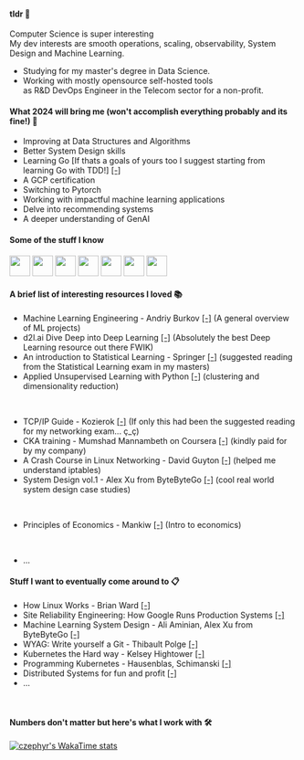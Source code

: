 <!--
**czephyr/czephyr** is a ✨ _special_ ✨ repository because its `README.md` (this file) appears on your GitHub profile.

Here are some ideas to get you started:

- 🔭 I’m currently working on ...
- 🌱 I’m currently learning ...
- 👯 I’m looking to collaborate on ...
- 🤔 I’m looking for help with ...
- 💬 Ask me about ...
- 📫 How to reach me: ...
- 😄 Pronouns: ...
- ⚡ Fun fact: ...
-->

#### tldr 📖
Computer Science is super interesting  </br>
My dev interests are smooth operations, scaling, observability, System Design and Machine Learning.

* Studying for my master's degree in Data Science.
* Working with mostly opensource self-hosted tools </br> as R&D DevOps Engineer in the Telecom sector for a non-profit.

#### What 2024 will bring me (won't accomplish everything probably and its fine!) 🌱

* Improving at Data Structures and Algorithms
* Better System Design skills
* Learning Go [If thats a goals of yours too I suggest starting from learning Go with TDD!] [[-]](https://quii.gitbook.io/learn-go-with-tests)
* A GCP certification
* Switching to Pytorch
* Working with impactful machine learning applications
* Delve into recommending systems
* A deeper understanding of GenAI

#### Some of the stuff I know
<p align="left">
<img src="https://cdn.jsdelivr.net/gh/devicons/devicon/icons/linux/linux-original.svg" width=36 height=36 />        
<img src="https://cdn.jsdelivr.net/gh/devicons/devicon/icons/python/python-original.svg" width=36 height=36 />
<img src="https://cdn.jsdelivr.net/gh/devicons/devicon/icons/kubernetes/kubernetes-plain.svg" width=36 height=36 />
<img src="https://cdn.jsdelivr.net/gh/devicons/devicon/icons/docker/docker-original.svg" width=36 height=36 />
<img src="https://cdn.jsdelivr.net/gh/devicons/devicon/icons/ansible/ansible-original.svg" width=36 height=36 />
<img src="https://cdn.jsdelivr.net/gh/devicons/devicon/icons/django/django-plain.svg" width=36 height=36 />
<img src="https://cdn.jsdelivr.net/gh/devicons/devicon/icons/tensorflow/tensorflow-original.svg" width=36 height=36 />                    
</p>

#### A brief list of interesting resources I loved 📚

* Machine Learning Engineering - Andriy Burkov [[-]](http://www.mlebook.com/wiki/doku.php) (A general overview of ML projects)
* d2l.ai Dive Deep into Deep Learning [[-]](https://d2l.ai/) (Absolutely the best Deep Learning resource out there FWIK)
* An introduction to Statistical Learning - Springer [[-]](https://www.statlearning.com/) (suggested reading from the Statistical Learning exam in my masters)
* Applied Unsupervised Learning with Python [[-]](https://www.packtpub.com/en-it/product/applied-unsupervised-learning-with-python-9781789952292?=type=ebook) (clustering and dimensionality reduction)
</br>

* TCP/IP Guide - Kozierok [[-]](http://www.tcpipguide.com/buybook.htm) (If only this had been the suggested reading for my networking exam... ç_ç)
* CKA training - Mumshad Mannambeth on Coursera [[-]](https://www.udemy.com/course/certified-kubernetes-administrator-with-practice-tests/) (kindly paid for by my company)
* A Crash Course in Linux Networking - David Guyton [[-]](https://datahacker.blog/index.php?preview=1&option=com_dropfiles&format=&task=frontfile.download&catid=67&id=32&Itemid=1000000000000) (helped me understand iptables)
* System Design vol.1 - Alex Xu from ByteByteGo [[-]](https://www.goodreads.com/en/book/show/54109255) (cool real world system design case studies)
</br>


* Principles of Economics - Mankiw [[-]](https://en.wikipedia.org/wiki/Principles_of_Economics_(Mankiw_book)) (Intro to economics)
</br>


* ...

#### Stuff I want to eventually come around to 📋

* How Linux Works -  Brian Ward [[-]](https://nostarch.com/howlinuxworks3) 
* Site Reliability Engineering: How Google Runs Production Systems [[-]](https://sre.google/books/)
* Machine Learning System Design -  Ali Aminian, Alex Xu from ByteByteGo [[-]](https://www.amazon.com/Machine-Learning-System-Design-Interview/dp/1736049127)
* WYAG: Write yourself a Git - Thibault Polge [[-]](https://wyag.thb.lt/)
* Kubernetes the Hard way - Kelsey Hightower [[-]](https://github.com/kelseyhightower/kubernetes-the-hard-way)
* Programming Kubernetes - Hausenblas, Schimanski [[-]](https://www.oreilly.com/library/view/programming-kubernetes/9781492047094/)
* Distributed Systems for fun and profit [[-]](https://book.mixu.net/distsys/single-page.html)
* ...

</br>

#### Numbers don't matter but here's what I work with 🛠️
[![czephyr's WakaTime stats](https://github-readme-stats.vercel.app/api/wakatime?username=czephyr&layout=compact)](https://github.com/anuraghazra/github-readme-stats)
